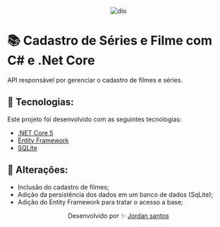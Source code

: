 <div style="text-align:center;">

![dio](https://github.com/Pleiterson/desafios-bootcamps-dio/raw/master/assets/banner.png)

</div>

# 📚 **Cadastro de Séries e Filme com C# e .Net Core**

API responsável por gerenciar o cadastro de filmes e séries.

## 🚀 **Tecnologias**:

Este projeto foi desenvolvido com as seguintes tecnologias:

- [.NET Core 5](https://dotnet.microsoft.com/download/dotnet/5.0)
- [Entity Framework](https://docs.microsoft.com/pt-br/ef/)
- [SQLite](https://www.sqlite.org/docs.html)

## 📝 **Alterações**:

- Inclusão do cadastro de filmes;
- Adição da persistência dos dados em um banco de dados (SqLite);
- Adição do Entity Framework para tratar o acesso a base;

<div style="text-align:center;">
  Desenvolvido por ✨ <a href="https://wwww.linkedin.com/in/jordan-santos-dev">Jordan santos</a>
</div>
